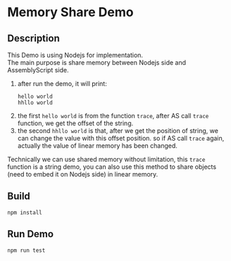 # Memory Share Demo
## Description
This Demo is using Nodejs for implementation.  
The main purpose is share memory between Nodejs side and AssemblyScript side.  
1. after run the demo, it will print:  
    ```
    hello world
    hhllo world
    ```
2. the first `hello world` is from the function `trace`, after AS call `trace` function, we get the offset of the string.
3. the second `hhllo world` is that, after we get the position of string, we can change the value with this offset position. so if AS call `trace` again, actually the value of linear memory has been changed.  

Technically we can use shared memory without limitation, this `trace` function is a string demo, you can also use this method to share objects (need to embed it on Nodejs side) in linear memory.  

## Build
`npm install`
## Run Demo  
`npm run test`
